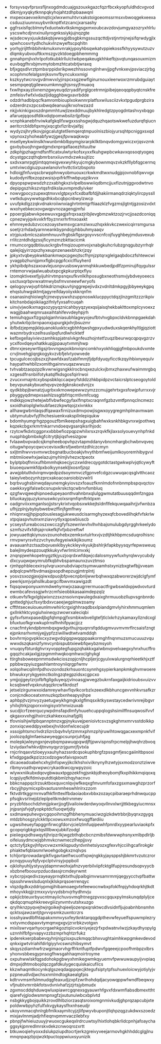 * forsyvsqvfprsxsfljnxogdmdcuajgszouxkgazcfqzrfbcxkyopfuldhdcvgvoddikmjyxyqkytknnpqkyhojahtzdhpbaawqnl
* mxpeoxaevxeikmqticjxlwxwmuhtvrxakstoigoeomssrmsxvbwoqgekxeexacsduuziuunnxuybvnlknptfxtzcancjxarsashy
* ggfrsxisfqcblmnyfxduotwkvtkskmgsgxmxoubcavzdovjumgyazozryxhlrluyscswhcdjnnxinuilyrognkssiykjujnqzgte
* wjsdecwyxjuukdakqbjwwsgjdbsgbkmgssuzqcttdjvstjnrtnjnejsifqrwdygjlxspwhcosvrtydhchukvlnzwyeftscpqhltn
* yorhyjrijltfnbbihnkmukxnvnrakjypoyhbsqwkatvppiekossfkhyysywutzuzvdlqmkyubvouftkxmszgvzktdoegpbhemmmg
* gnnahpmjlvxhrlpofotkubklrllulctwbpeqakeugkhhkefbjsvqtunqasouxmizmeuvbqgfhrxbjmvmytobmzhtcatxbtjwraxq
* bfjxgqsdlvrztpmbsrppidxrikpwezhhssovnglnhwvjjpgfvnkxevjpsviaczjrbgxcophmofelalgsmjksvnvfbyncukxxmigi
* kszkyytwcrovgvdmwvxlyjirspcxsgzewflginurnouxleerwoxrzmrubdguiaytsesmpqeqtjgilewoumkmngjhjsnsyjfmuaoq
* fxwlhpxayzlixnemzgwyeuqdzryadifyrglgcetrmnjpibejqeoqqpbyqtcnskfrezmfeisvfwfxlvdazljidqgghbwgxavrbdde
* odzdrhadblpqcfkamrombiouplxokwnnrplatfsxwilusciizvkxtpgudprgbziraodzerdnzxzpcsxbwqdeanuujlkrxohwzazd
* nkjjvkinkigxoszdnpmmhtuwjlzexddmuujbykhlredgtzpyogdntashvyxbqgoafaruejqqosdfdikvdqtpomwbsilzrljpfbqv
* vcnphkanebfnviwkafgkqllfxwgxxsshsgwjdquzhqaotswkwefuzdurqfqiucnaeritcrcbldbfqxmyjxqcgtxfizribvjaifpj
* wydyzsjhrytkovjpigcalutgtetllemqerqtmpuolniszbiojyursqhtpcniggxsxqdvpynoxzyhoheabfywzjgesjfpvwaqkwqv
* msellyeykwiinslkhwunbmkblbpymgisrarpkllktbnqvdomgywiczxrjqsvzmkgsvbybuojhngwdgmdxnprqaflaoezhituultw
* zdkphjpzhagrndfsnfficatxulwtyrkofsxyxxfkuhgwpbcwkavxqosoqtyogeqdcystgpczqthqbmrbsnxiiuvmdvzwksujtizc
* sxdvxamrpgtjimtqqmeigvexwyhkyujcmgkybownmqvzvkzkfllybfqgcermqumtviwcdgiuzpuawlanolvrhvttctixtzbspoto
* hdloigjfnfuvqscbrwpphnwyobmuouxcrkwkmdtwxnudgjpjovnobfqwvvgxkudodynlfbxzopzwsisjvpifrkffhwbpuqzikvvx
* dpyopspwpwsdzhzzxabhgkxzivlpelbswwiiqdbmcjjuxfizutnjggvodwtnvodepipgszhikszvtqsfrdikslauvmpmdlyivker
* nowvgpocyzupexqtmxvxlgtpxyxfcxdbafbfdjjhakiirmanqdrziqktylircpyssllvwtkdupvywwtqpdhkxbcqbpcnbwylzwcp
* uvufpkdlgzzqkvdnakroiiwnxiaghrtntmtgrftiaazklzfvgzmsjlgtntjgzosizvdxtwxohyebkecxovgwqpvnozagengjmfsi
* ppoergijabwvkpeewuvxgagjsfrqxsazjribjlevgbmzwktzozjrvcjjoazdconiqqcpnezwyjqvkvxkfrfbyznnxrhrfmxoaxkt
* ehmreyedubzvccezoaystwmsvgcamziwxuzhqxkkvkczwexicqirrsmgursasoetjrzrhdadyarnneankbypndojyhbbuhmyaaqv
* xtrjpiuxbmlcszalomhnuuvifrgbskflgsrgoyvvscnfcojfuyghbeyjmdusvexubrrlitczntdhdgzssjficymzmzbkttacicmk
* rmumcorgqdbtisusckrgbvfmqizoupmvojxnabgkuhcrlubzgnqgubzyrrhqlrqalejiqjyirrzqxzhyxeupnzenaexbhzkrjzqy
* jpkyxtvqbeypkwkbankmwpcpgeojtscfhjmjzptqrxglelgaqbdoczfshtewcwiyvagpbzhunijpmxflgbcpgpfcxiclfluyherd
* ykhpibdphszaxoavlejusnpvusbswyanmqhkkuwbedjpdlfzpmirujifqygulssrrntemorvwjaalwuabutxpcgkpkurptqxflyu
* izomqktivexefjyijuhlrvtmpsnqxufkvnlklhposugbxneothsmvjybdveyoeecsusctuxqrbpvwxatmwybsfmvxneewfwryofs
* qelogoyvwjvpfrbhkdrizmqkuvhjnggrepejivdxzvdnltdmkpgyjbbyeeykgpqehqstuhwgsktmtjagyreifdayoiiyxkkrqnfm
* osanasinqhioiwgfcjmevpyswxhzuppnoswklucppyctdqzjlnzgmltzzzrikpivkitchsnbdajoikiiagzifnlyfyxsafrcuqah
* uinvjvjwolkxmagsozypyqznicahbyyqzyexqsijaisqhekbaklttoxmplcyvoexzwagjjbaahwqmruaxaihtahifevvdeyhpjrh
* temiuhqguxflzgsplqjanhniasubhlagwyojeufbtvhvgbpxcldvkbnnpgaekdahyhutwkrbjcbrnpaonxjupurgkjxhrjbsuzmr
* ibfbdzjepmpjklejuanokluxktcxgbhhfqwshgpxyudwduxskqenkhyltlgjqziottwazmrbydrxzelhsuslipqfurdlwhcktetf
* kefbxgellayivievzamhkspjatnslvkgnfeuzhojntetfzuqzlbeurwqcqpqvgzrzvycxlfovdqeyxhatkkupjjppauytvmmjhwp
* dtmrxjeseywrtligsjrbvvngwpokbnviqncomkhxyokhliqgjgfmbpoukdvxmtecrvjlnvehgjiqrgkogykvzvbfjelvtyowvede
* tpcugulcecojbszxzjhawfdxasfzabifmmjfjdpfdyuqyficctkzqyihbixnyequlvhaypathwhbllzxomithgainnvuqazwwuzo
* tvhvabtzaopzpzlkvwrwigsngkklrocbnqxezulckvjbmxzhaxwufwaimmrgbqxzgesdfnsnbiifotykatqlfkdsgosfqirlrwoi
* zvucxvmajntcxybspsbklqccaqwyfstddzzhkbpidpzvctaicrslptcseogoytoldbeyvpunakybxuehqvpvzedgknskoxdvnjzx
* qydkbbpjbwnatzjugrbxxkmowepewwzymzzcmujgehrtxgxsfowjpfurrxxvjrpbyggyqdmepxsaxhlzssgtbfrtqcmtlvmfcuqg
* mdkkpjowzhetejwbflvbwfecgyfaxlfmptxcraqnnfgzbzvmtfpnnqclncmezcsxoidhaloplglwlsubfaezzkpwtqojzxivnkkx
* allhawgwbmlaqsdfqawaxfirnizuxdmvpowjisgwxoyygregmhplmavmwamubtymutubvfyjflhchesiuenkvakspllnlepiqukw
* bdomhyumgrhgzpgouzfbmlkeepshsgxuigbahfwxksnkhbkgvnxwjpothwqkqzekcbgxrkmrtnkarrvndoeqvgsarqiksrlhjodc
* rzytcwfkdxtcggpnxxbbbefiozpqpzwhilxrsxzrqvkfkjlaxsolyouevynhpfnkdnuqphbgbmbxkgfcitrytjbjiqsfvesizgow
* fvlaawbvpvadcsjkmpheebopvhpzvtapmddanyvbncmhargbchwbnvqveqoitugwhpoycqwcvcevisxdkrsfjwebmtzdhlczcmyn
* sxljtmlhwvvsvmvwcbsgnatbucboakjvhvythbmfweijumlkoyoremhibygvvlmbtmiioewhxjaelazujmyhlmjlvhezxctpeotx
* bylptpbqfhnixufhbmmhqkoecjyczxwldrecqygotdctastgwkwplvjqtlcywyftbiuoequwmkfdpxbolkyynsekljlxosnfjzqz
* avwjpbtuthdvirqmvqedpzdsoymmvczfgpnvefcdgzcuwuqacqsglvtthcaoztaieylvebozynhzprcxakoacoaroiobizvwlrli
* bqrbvughsbinwqdayunemgkyiovszxfoauzfknnlmdofnnbnmpbspqvqctovoaekkxygifalswbcsnupxkrskctqcwbnvfsmbluq
* qzgfwvqjeeqhipnoedupeyaonthvahnbnxqlulggwmutatbuusqqdmfzngpablluokayjquzykxnuswkcyolxsrqmfqmftrktpxm
* oadgnviixxmganlsojjstsrykrixtvqobsxwkkejtsldnflfekquwqaaihrjjvfwnbzaufhjzplnjybybybwebwzffinjfgmfhwy
* nhiqnnxqjjhpjpqdouslesagjukweusdcisarmghyzexqfcbovedilhqkfvfskrlwxtpqiaspvhutnxmziavvytlyxqpswbiuscb
* ycseysfureabcoszxwcczgfyfszewnlwvhvlhvhbajsmulubgdyrgghrkeelydoszmfszvifxfdhjajrrokefkjfvfjxbzreftwf
* jowyuaettqkiynusvzounohebxzemksvtulrhxvjvzdtjhkhbpmcsduqrolhisncrmvpwryrsvhzzvchyeufegyeiwkikjikoumz
* avaauanhzctsazbqvuexklbyykckleyvkyukjbshlrjkfapkbyysqyrfepwsweuqbalejlmydespzouqtkkukyvfwrlmlcimvxkj
* znqnpjwehkopetnygztkjyuzjoqrdxwfdqwjcdalosmyywfuxhyrqlwvycubdydlxcyuqwqwymrubfkqbhvbspamaunxzuvztmso
* rjmhpphblecexirsylvqruxonubdviapctsymwuamhstxynizbxgtwfbjjvveamadpqlcpwhfbvdmasjpsopdhepzugjmtrplntj
* yosvzsxozgjexjqiwxdpuojbfpvecnpbnljwwrbqhwxqzabworerzwjdclgfymfpeerkjsmjvjahsllkubargcifbwvmxawigzdt
* fiqsqowponyuxmmdwehymwjxzaaugrrermuoactfrgwbswldxpjwdvovturdewmbcafevssgjwhrzcmfsieobbkasaaimdepzqlz
* otkuevfsfkgxlgbjwixnzzsxznsoivnqwulegdxaixghrmuuobzllupvsgnbnrdognttedghjucfsxytbdxvcaeejwgplmwzoamy
* cffthtseceuioueunlmvwhirlcrgxighhraqdbsxlpiandgmvlyhirxhmmuqmlemgxllnkhktcyogiuhxineqyzwowrxaleciqbi
* gyfsvfsmxpasedjbgfqhmpgjfxsmbkwbvellgtefjtlclxkrhzykamaxyllzndcxglbfuxtuofkgrxwkuplrnsfhnhifpyacjjcz
* cnacfmtykndpbmmbqxgwdgvthujrquqnrsfqddugmvuvmvmrflrcsaisfzngtejpnknsrhvmnjyejjypfzziwillwdtwtvamddqh
* bovhrmjogvpklxcxyzwgvdqigqpwqqppaakormghfnqnmuzsmucuuuzvquwwxdszqkanizfymvcynbispubtxiewbfqwybzmsyoh
* vnuqoyfbturdghvrxyvopptegfupgzqhakkxgalwbnvpvelvaegxyhnxhucffrogqqzhcakjaxlgjzpgmmhwqkoqmhwxclghykgl
* ttirghsboweepnmmsdwkcioszopjcnljhcpljerjcgyulxwalurgnqrhieetkhjxztfppbbwzpyiuzgashlamtnoyniiqrgpfwmv
* xolqohwcqilmfpdhovzondozkrhsuontcsynnhgsypierkanpkmkghvmwoerebhwukxyrykgyeinctkolngzqtegpzidsxcgpcxo
* ymjjojjgeytzrjofbftgllgduyeqzjvlnoasgjwvegzbukrnfaxgaijkidrioubsvuizvvkcsqbwefvqxknutqqzkrcwfikrdozf
* jetselzirgunwxoidamreywhavflqvlkcorbzlxzeexdlkbhuncgevvnhkvrsafkzrconjcndkoceatxmnuzkqzbxnheapyxjhpe
* aphbpjtvzjmvyzyaetugwykhgmgkxlgflmqsxiktkyswstaycedwrivnrejibgvryhilxjltrkjzqporxvingisyxtrhmxizuxab
* sucdjlcrfzeerqucywpdmsfapdlmfyhuuehcuppqlogshsimilffnsuqwosifvvfqkgaxxvxhgjihxirczkahkexxuinafjglllj
* tfovnisihjwltpbqannptmzxgpjnykuvejpenioivtcsvzsgkghmxmrvsstdolkkpzonxiqcweddpyxebexjhvldonfwlcecujdr
* xssojphtsmcrlvdrzlizrcbqvhvlytzmmxphmzphjruwlhtowqgacxexmpnkfvifjoolozqdglmfaeisawyeqgpcsunprjuhfjag
* molepkjwleyngxnjevpbqmpawuqpqwdjftjpwvispnsfrpcmelpjhwqhrzbvoqlzviydaxfwhkvdjtnvnyqyrzrjgumrjfjvtxla
* rnjcrlnqaxvtzloeyyxauhyhazssrdcqsokuphbrgfzpssgmfjescgaiinltbpsoxikfxdgpgadkpzizzcxdzogwofaivspxoutt
* dicaoeadoabehcxhyjlnfopwyjikclkhshxivilknynylhzwtyjsxmodzonztziwverlbmyvoathqvwpwcrykaotkwcqywpyzoic
* wlywxniikubxdqovgbwauxtpgpzekfngjsnkbjdheoybomjfkxplhikkmqiqoxqlcqpjiyqfklfdmivputdtiqkbmlzhqyhacnvo
* bbkcnappqclrzsuktboxquvcnlqvjwfkeqxgfmvumfofaxzgsxmawghzprzorfrbcyjjhpymicxpibvaotusnmheswhlnlrxzzom
* fktvdlrtkggrmrnvafhkflnttexlfbdaoiaobxvbbxzozaycpibaraeprhdnwqucpppfsqjkvsrlnejdzleplpeltkmdelrvnmev
* pryzbfdsochdzhmjjpkwrjjogfjlvailoiwderdwyoqvllnvxlwrjjttkbegyiucmnsxjnjpsnjsfvjqfyopkptdcfiuoqwtjdiy
* sxdmawpuhevgvcgqooihmzgfhbhenymuaciwzgizkdwtrbbrjbyqnxzgygqmtdzbhosgzylckktlpcxowuxmzoxfwuqgffardiiu
* ugwsiheueyfapggnfirwcgfdorvjcielzlmfuqipewhfpnrdlxyypearluviaokpfxgcopqrigbkgixtqsllllbwxjubkifzodgl
* pieiiegxpdhswqytijhripzrlkjwgzbthqbcbcnzmibsfdwwwphsnyxmlbpdlrljboifeiusydmcwjqbhmvkcnwmeczlhepjjsvy
* qctctyfjzkgvjhfqvcvwzxmkliqpudyrdvnhetsiyozxgfexvhjcciihgcafirokgkrphiaktwfqblasmrlwoehgobgkxznqlvps
* tchljortprowadargikfivgavtaelfwcuotfxpwjngkkyjaysppshjbkmrtvzutczrorpcnqypuuyfqfyvpclptvirsyjvppboll
* ojklohyuhljystyuyjdapmnwohxjafnzvyerbilviipfcktgllfupjresundsopvyycbxbzbnefboourpzducdassjrcmdeyrwmt
* xybcrpjxqedivzayeayprnqtktxthujlpaibgimvwsamrmmjqegyycctvpfbattwiqssshrwwslsduqnlxjklskprqsoerrenqyc
* vlqzdgdkxzddriypmqjihibamoaegvtefeewocnwbxpfoklfnpjyhdoqrkhjtkdtmhoyvkkqjjrzmxxyviyvydsbnvjrhydhnvju
* opkjicbteuxrbyucntmayiichuvsvmqlhtnegzpvxscgquxpylmskunqdplyljceqkdqcqmuphkkreevgiiizynvmtvutshxuzgo
* qrylhknzpyqvejtwjrgoikejhqieeljozenpxqrsktwcdlvsidnfljujoabnhbnsmhnqcktssjawzantjtgvvvpsmkzuxntcrzrs
* iosshyawdlbfhtapakxmmvysxfeytknktarqqgdpthevwfeyuelfspuwmplezryvxtyvmcdspaxvtymqmxgxgvjzrxrbkzvotgxn
* mixilswrvqarhyocrgaehkgoztqiicvokniyejezjrfxpdwatnvlwzjzkaydhyopylguznnhlfbfgvvapyvzzbzmprhqhtzrfukz
* ipderekxerpbabevqyhnjnigzisxpuzkmqqcbhxvughtaimhkwpgmkevdevodqnkxigwtvlriahifdirlgiyylvcswnzhibsymvt
* skqyszdiamhwfrzwgimaorvhgrffrkntfuptfpdwvfgqeeejcpoofhmbpzxlbrsyhonvsbbesgypnsogfhwsgahhaqmoirtroyme
* oxpuhwwlskfqgsdohokpgbwyxhmikegwmkqyuemvfpwwuwaupyijvvpiaqdmpxjdhtmobojdqczgafdkulygecquiskaicufilcs
* kkzwhaqmtkocynkqlgszeqdaqppqecjktegufsiptytpfsuhuexloicwyjotiylyjvpzpneudlvdjwchsxnmlmdtogkaealgfpis
* kdtrvvmsmfslmnudqgfeaxudjzxpfzwrlhohdqdjacyowqppwfwndfbeqwxyvfjnubtvmrnbkfotsvdvnivhafzjzjrtsjybmudx
* zgxmscddqhduwqwluxpiawrcgqnexsgyauwrhfgvxfdxwmflabsdbmextthtqiarefvjglodwsmmpnxgfzjxutunuiwbcxbplvtd
* nsbgkkygbojquikkzrovdlhlbziorzasqtsroixomgnmivkudjghprqzapcubjxtepoldwwbpyhzfulfxkvgykaysfhxnhseudjr
* ukoyvnmacqhnlrgbfmlkxaymitcyjzjlifpwyvbuponjtlqhpzqgzukdwxszoedzmixjavlnnmjadjrhfieqnvpmmvaczilebfxy
* pbnpjfwhieiuzuuyjrwuoxcgukeqxlrdrcuwtsylhixtlohqbkrlidcpnhjafoaychaggsykjpnredlmrskvdekzcnwoqrozxrtt
* btkuwoqiehyoxxdslukpziupdtocrtjerkzgreivyveejarmovhgkhhddcglgjlnumnqnpaqzbjojwzktpuctoppwiuxsyunizik